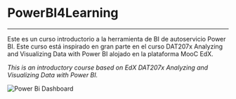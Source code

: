 # PowerBI4Learning
---------

Este es un curso introductorio a la herramienta de BI de autoservicio Power BI. Este curso está inspirado en gran parte en el curso DAT207x Analyzing and Visualizing Data with Power BI alojado en la plataforma MooC EdX.

*This is an introductory course  based on EdX DAT207x Analyzing and Visualizing Data with Power BI.*

![Power Bi Dashboard](https://powerbicdn.azureedge.net/cvt-54dbaaa5f264b98d6750f53592ced79eaa4425fcc5c532484b562c1892bbb5a2/pictures/pages/powerbi-desktop.png)




